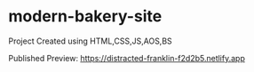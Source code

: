 # modern-bakery-site
Project Created using HTML,CSS,JS,AOS,BS

Published Preview: https://distracted-franklin-f2d2b5.netlify.app
